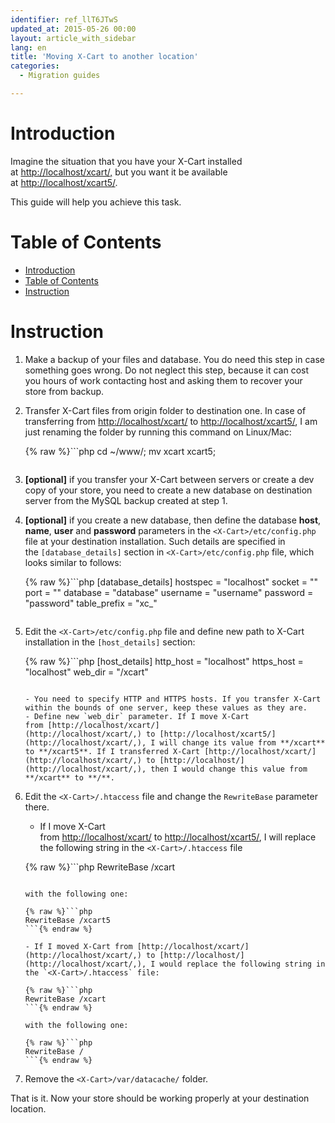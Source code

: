 ```yaml
---
identifier: ref_llT6JTwS
updated_at: 2015-05-26 00:00
layout: article_with_sidebar
lang: en
title: 'Moving X-Cart to another location'
categories:
  - Migration guides

---
```



# Introduction

Imagine the situation that you have your X-Cart installed at [http://localhost/xcart/,](http://localhost/xcart/,) but you want it be available at [http://localhost/xcart5/](http://localhost/xcart/,).

This guide will help you achieve this task.

# Table of Contents

*   [Introduction](#introduction)
*   [Table of Contents](#table-of-contents)
*   [Instruction](#instruction)

# Instruction

1.  Make a backup of your files and database. You do need this step in case something goes wrong. Do not neglect this step, because it can cost you hours of work contacting host and asking them to recover your store from backup.
2.  Transfer X-Cart files from origin folder to destination one.
    In case of transferring from [http://localhost/xcart/](http://localhost/xcart/,) to [http://localhost/xcart5/](http://localhost/xcart/,), I am just renaming the folder by running this command on Linux/Mac: 

    {% raw %}```php
    cd ~/www/;
    mv xcart xcart5;
    ```{% endraw %}

3.  **[optional]** if you transfer your X-Cart between servers or create a dev copy of your store, you need to create a new database on destination server from the MySQL backup created at step 1.
4.  **[optional]** if you create a new database, then define the database **host**, **name**, **user** and **password** parameters in the `<X-Cart>/etc/config.php` file at your destination installation. Such details are specified in the `[database_details]` section in `<X-Cart>/etc/config.php` file, which looks similar to follows: 

    {% raw %}```php
    [database_details]
    hostspec = "localhost"
    socket   = ""
    port     = ""
    database = "database"
    username = "username"
    password = "password"
    table_prefix = "xc_"
    ```{% endraw %}

5.  Edit the `<X-Cart>/etc/config.php` file and define new path to X-Cart installation in the `[host_details]` section: 

    {% raw %}```php
    [host_details]
    http_host = "localhost"
    https_host = "localhost"
    web_dir = "/xcart"
    ```{% endraw %}

    - You need to specify HTTP and HTTPS hosts. If you transfer X-Cart within the bounds of one server, keep these values as they are.
    - Define new `web_dir` parameter. If I move X-Cart from [http://localhost/xcart/](http://localhost/xcart/,) to [http://localhost/xcart5/](http://localhost/xcart/,), I will change its value from **/xcart** to **/xcart5**. If I transferred X-Cart [http://localhost/xcart/](http://localhost/xcart/,) to [http://localhost/](http://localhost/xcart/,), then I would change this value from **/xcart** to **/**.

6.  Edit the `<X-Cart>/.htaccess` file and change the `RewriteBase` parameter there.
    - If I move X-Cart from [http://localhost/xcart/](http://localhost/xcart/,) to [http://localhost/xcart5/](http://localhost/xcart/,), I will replace the following string in the `<X-Cart>/.htaccess` file 

    {% raw %}```php
    RewriteBase /xcart
    ```{% endraw %}

    with the following one: 

    {% raw %}```php
    RewriteBase /xcart5
    ```{% endraw %}

    - If I moved X-Cart from [http://localhost/xcart/](http://localhost/xcart/,) to [http://localhost/](http://localhost/xcart/,), I would replace the following string in the `<X-Cart>/.htaccess` file: 

    {% raw %}```php
    RewriteBase /xcart
    ```{% endraw %}

    with the following one: 

    {% raw %}```php
    RewriteBase /
    ```{% endraw %}

7.  Remove the `<X-Cart>/var/datacache/` folder.

That is it. Now your store should be working properly at your destination location.